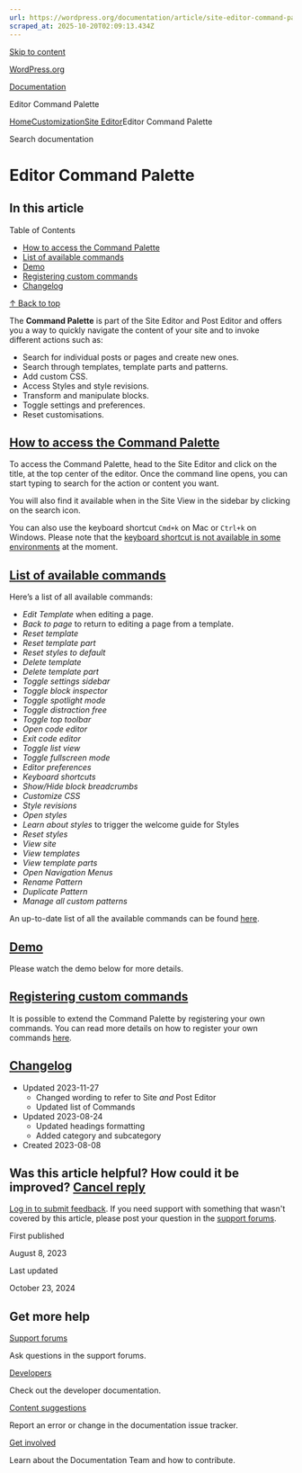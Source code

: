```yaml
---
url: https://wordpress.org/documentation/article/site-editor-command-palette
scraped_at: 2025-10-20T02:09:13.434Z
---
```


[Skip to content](https://wordpress.org/documentation/article/site-editor-command-palette/#wp--skip-link--target)

[WordPress.org](https://wordpress.org/)

[Documentation](https://wordpress.org/documentation)

Editor Command Palette

[Home](https://wordpress.org/documentation)[Customization](https://wordpress.org/documentation/customization/)[Site Editor](https://wordpress.org/documentation/category/site-editor/)Editor Command Palette

Search documentation

# Editor Command Palette

## In this article

Table of Contents

- [How to access the Command Palette](https://wordpress.org/documentation/article/site-editor-command-palette/#how-to-access-the-command-palette)
- [List of available commands](https://wordpress.org/documentation/article/site-editor-command-palette/#list-of-available-commands)
- [Demo](https://wordpress.org/documentation/article/site-editor-command-palette/#demo)
- [Registering custom commands](https://wordpress.org/documentation/article/site-editor-command-palette/#registering-custom-commands)
- [Changelog](https://wordpress.org/documentation/article/site-editor-command-palette/#changelog)

[↑ Back to top](https://wordpress.org/documentation/article/site-editor-command-palette/#wp--skip-link--target)

The **Command Palette** is part of the Site Editor and Post Editor and offers you a way to quickly navigate the content of your site and to invoke different actions such as:

- Search for individual posts or pages and create new ones.
- Search through templates, template parts and patterns.
- Add custom CSS.
- Access Styles and style revisions.
- Transform and manipulate blocks.
- Toggle settings and preferences.
- Reset customisations.

## [How to access the Command Palette](https://wordpress.org/documentation/article/site-editor-command-palette/\#how-to-access-the-command-palette)

To access the Command Palette, head to the Site Editor and click on the title, at the top center of the editor. Once the command line opens, you can start typing to search for the action or content you want.

You will also find it available when in the Site View in the sidebar by clicking on the search icon.

You can also use the keyboard shortcut `Cmd+k` on Mac or `Ctrl+k` on Windows. Please note that the [keyboard shortcut is not available in some environments](https://github.com/WordPress/gutenberg/issues/51737) at the moment.

## [List of available commands](https://wordpress.org/documentation/article/site-editor-command-palette/\#list-of-available-commands)

Here’s a list of all available commands:

- _Edit Template_ when editing a page.
- _Back to page_ to return to editing a page from a template.
- _Reset template_
- _Reset template part_
- _Reset styles to default_
- _Delete template_
- _Delete template part_
- _Toggle settings sidebar_
- _Toggle block inspector_
- _Toggle spotlight mode_
- _Toggle distraction free_
- _Toggle top toolbar_
- _Open code editor_
- _Exit code editor_
- _Toggle list view_
- _Toggle fullscreen mode_
- _Editor preferences_
- _Keyboard shortcuts_
- _Show/Hide block breadcrumbs_
- _Customize CSS_
- _Style revisions_
- _Open styles_
- _Learn about styles_ to trigger the welcome guide for Styles
- _Reset styles_
- _View site_
- _View templates_
- _View template parts_
- _Open Navigation Menus_
- _Rename Pattern_
- _Duplicate Pattern_
- _Manage all custom patterns_

An up-to-date list of all the available commands can be found [here](https://github.com/WordPress/gutenberg/tree/trunk/packages/edit-site/src/hooks/commands).

## [Demo](https://wordpress.org/documentation/article/site-editor-command-palette/\#demo)

Please watch the demo below for more details.

## [Registering custom commands](https://wordpress.org/documentation/article/site-editor-command-palette/\#registering-custom-commands)

It is possible to extend the Command Palette by registering your own commands. You can read more details on how to register your own commands [here](https://make.wordpress.org/core/2023/07/17/introducing-the-wordpress-command-palette-api/).

## [Changelog](https://wordpress.org/documentation/article/site-editor-command-palette/\#changelog)

- Updated 2023-11-27
  - Changed wording to refer to Site _and_ Post Editor
  - Updated list of Commands
- Updated 2023-08-24
  - Updated headings formatting
  - Added category and subcategory
- Created 2023-08-08

## Was this article helpful? How could it be improved? [Cancel reply](https://wordpress.org/documentation/article/site-editor-command-palette/\#respond)

[Log in to submit feedback](https://login.wordpress.org/?redirect_to=https%3A%2F%2Fwordpress.org%2Fdocumentation%2Farticle%2Fsite-editor-command-palette%2F&locale=en_US). If you need support with something that wasn't covered by this article, please post your question in the [support forums](https://wordpress.org/support/forums/).

First published

August 8, 2023

Last updated

October 23, 2024

## Get more help

[Support forums](https://wordpress.org/support/forums/)

Ask questions in the support forums.

[Developers](https://developer.wordpress.org/)

Check out the developer documentation.

[Content suggestions](https://github.com/WordPress/Documentation-Issue-Tracker/issues)

Report an error or change in the documentation issue tracker.

[Get involved](https://make.wordpress.org/docs/)

Learn about the Documentation Team and how to contribute.